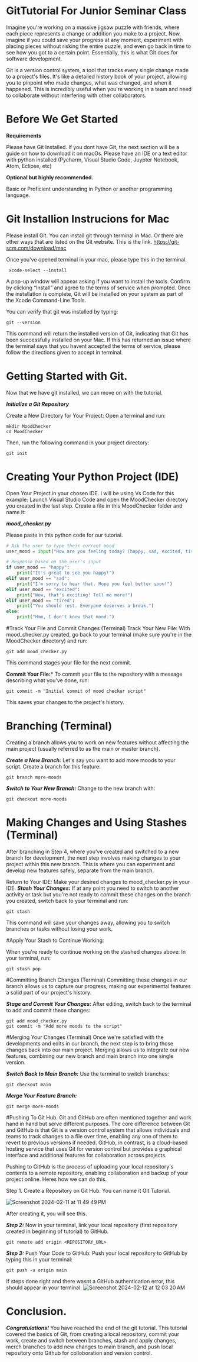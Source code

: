 # GitTutorial For Junior Seminar Class

Imagine you're working on a massive jigsaw puzzle with friends, where each piece represents a change or addition you make to a project. Now, imagine if you could save your progress at any moment, 
experiment with placing pieces without risking the entire puzzle, and even go back in time to see how you got to a certain point. Essentially, this is what Git does for software development. 

Git is a version control system, a tool that tracks every single change made to a project's files. It's like a detailed history book of your project, allowing you to pinpoint who made changes, what was changed, and when it happened. This is incredibly useful when you're working in a team and need to collaborate without interfering with other collaborators. 

# Before We Get Started

**Requirements**

Please have Git Installed. If you dont have Git, the next section will be a guide on how to download it on macOs. 
Please have an IDE or a text editor with python installed (Pycharm, Visual Studio Code, Juypter Notebook, Atom, Eclipse, etc)

**Optional but highly recommended.**

Basic or Proficient understanding in Python or another programming language.

# Git Installion Instrucions for Mac 

Please install Git. You can install git through terminal in Mac. Or there are other ways that are listed on the Git website. This is the link. https://git-scm.com/download/mac

Once you've opened terminal in your mac, please type this in the terminal.

```
 xcode-select --install
```

A pop-up window will appear asking if you want to install the tools. Confirm by clicking “Install” and agree to the terms of service when prompted.
Once the installation is complete, Git will be installed on your system as part of the Xcode Command-Line Tools.

You can verify that git was installed by typing: 
```
git --version
```
This command will return the installed version of Git, indicating that Git has been successfully installed on your Mac.
If this has returned an issue where the terminal says that you havent accepted the terms of service, please follow the directions given to accept in terminal. 


# Getting Started with Git.

Now that we have git installed, we can move on with the tutorial. 

***Initialize a Git Repository***

Create a New Directory for Your Project: Open a terminal and run:

```
mkdir MoodChecker
cd MoodChecker
```

Then, run the following command in your project directory:

```
git init
```

# Creating Your Python Project (IDE)

Open Your Project in your chosen IDE. I will be using Vs Code for this example: Launch Visual Studio Code and open the MoodChecker directory you created in the last step. Create a file in this MoodChecker folder and name it:

***mood_checker.py***


Please paste in this python code for our tutorial.

```python
# Ask the user to type their current mood
user_mood = input("How are you feeling today? (happy, sad, excited, tired): ")

# Response based on the user's input
if user_mood == "happy":
    print("It's great to see you happy!")
elif user_mood == "sad":
    print("I'm sorry to hear that. Hope you feel better soon!")
elif user_mood == "excited":
    print("Wow, that's exciting! Tell me more!")
elif user_mood == "tired":
    print("You should rest. Everyone deserves a break.")
else:
    print("Hmm, I don't know that mood.")
```

#Track Your File and Commit Changes (Terminal)
Track Your New File: With mood_checker.py created, go back to your terminal (make sure you're in the MoodChecker directory) and run:
```
git add mood_checker.py
```

This command stages your file for the next commit.

**Commit Your File:*** To commit your file to the repository with a message describing what you've done, run:

```
git commit -m "Initial commit of mood checker script"
```

This saves your changes to the project's history.

# Branching (Terminal)
Creating a branch allows you to work on new features without affecting the main project (usually referred to as the main or master branch).

***Create a New Branch:*** Let's say you want to add more moods to your script. Create a branch for this feature:

```
git branch more-moods
```
***Switch to Your New Branch:*** Change to the new branch with:

```
git checkout more-moods
```
# Making Changes and Using Stashes (Terminal)

After branching in Step 4, where you've created and switched to a new branch for development, the next step involves making changes to your project within this new branch. 
This is where you can experiment and develop new features safely, separate from the main branch. 

Return to Your IDE: Make your desired changes to mood_checker.py in your IDE.
***Stash Your Changes:*** If at any point you need to switch to another activity or task but you're not ready to commit these changes on the branch you created, switch back to your terminal and run:

```
git stash
```
This command will save your changes away, allowing you to switch branches or tasks without losing your work.

#Apply Your Stash to Continue Working:

When you're ready to continue working on the stashed changes above:
In your terminal, run:

```
git stash pop
```

#Committing Branch Changes (Terminal)
Committing these changes in our branch allows us to capture our progress, making our experimental features a solid part of our project's history.

***Stage and Commit Your Changes:*** After editing, switch back to the terminal to add and commit these changes:

```
git add mood_checker.py
git commit -m "Add more moods to the script"
```
#Merging Your Changes (Terminal)
Once we're satisfied with the developments and edits in our branch, the next step is to bring those changes back into our main project. 
Merging allows us to integrate our new features, combining our new branch and main branch into one single version. 

***Switch Back to Main Branch:*** Use the terminal to switch branches:

```
git checkout main
```

***Merge Your Feature Branch:***

```
git merge more-moods
```


#Pushing To Git Hub. 
Git and GitHub are often mentioned together and work hand in hand but serve different purposes. The core difference between Git and GitHub is that Git is a version control system that allows individuals and teams to track changes to a file over time, enabling any one of them to revert to previous versions if needed.
GitHub, in contrast, is a cloud-based hosting service that uses Git for version control but provides a graphical interface and additional features for collaboration across projects. 

Pushing to GitHub is the process of uploading your local repository's contents to a remote repository, enabling collaboration and backup of your project online. Heres how we can do this. 

Step 1. Create a Repository on Git Hub. You can name it Git Tutorial. 

![Screenshot 2024-02-11 at 11 49 49 PM](https://github.com/BrianCuellar03/GitTutorial/assets/125411833/7fc19808-73a4-4455-ac3e-8c086eda3882)


After creating it, you will see this. 

***Step 2:*** Now in your terminal, link your local repository (first repository created in beginning of tutorial) to GitHub. 

```
git remote add origin <REPOSITORY_URL>
```

***Step 3:*** Push Your Code to GitHub: Push your local repository to GitHub by typing this in your terminal:

```
git push -u origin main
```

If steps done right and there wasnt a GitHub authentication error, this should appear in your terminal. 
![Screenshot 2024-02-12 at 12 03 20 AM](https://github.com/BrianCuellar03/GitTutorial/assets/125411833/46eb40fd-f5ec-4e52-b6af-d6766d0e835d)


# Conclusion. 

***Congratulations!*** You have reached the end of the git tutorial. This tutorial covered the basics of Git, from creating a local repository, commit your work, create and switch between branches, stash and apply changes, 
merch branches to add new changes to main branch, and push local repository onto Github for colloboration and version control.




